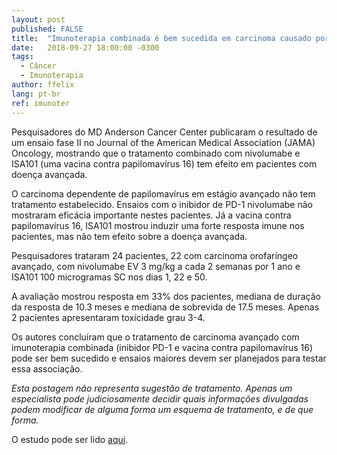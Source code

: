 ```yaml
---
layout: post
published: FALSE
title:  "Imunoterapia combinada é bem sucedida em carcinoma causado por papilomavírus 16"
date:   2018-09-27 18:00:00 -0300
tags:
  - Câncer
  - Imunoterapia 
author: ffelix
lang: pt-br
ref: imunoter
---
```

Pesquisadores do MD Anderson Cancer Center publicaram o resultado de um ensaio fase II no Journal of the American Medical Association (JAMA) Oncology, mostrando que o tratamento combinado com nivolumabe e ISA101 (uma vacina contra papilomavírus 16) tem efeito em pacientes com doença avançada. 
<!--more-->

O carcinoma dependente de papilomavírus em estágio avançado não tem tratamento estabelecido. Ensaios com o inibidor de PD-1 nivolumabe não mostraram eficácia importante nestes pacientes. Já a vacina contra papilomavírus 16, ISA101 mostrou induzir uma forte resposta imune nos pacientes, mas não tem efeito sobre a doença avançada.

Pesquisadores trataram 24 pacientes, 22 com carcinoma orofaríngeo avançado, com nivolumabe EV 3 mg/kg a cada 2 semanas por 1 ano e ISA101 100 microgramas SC nos dias 1, 22 e 50.

A avaliação mostrou resposta em 33% dos pacientes, mediana de duração da resposta de 10.3 meses e mediana de sobrevida de 17.5 meses. Apenas 2 pacientes apresentaram toxicidade grau 3-4. 

Os autores concluíram que o tratamento de carcinoma avançado com imunoterapia combinada (inibidor PD-1 e  vacina contra papilomavírus 16) pode ser bem sucedido e ensaios maiores devem ser planejados para testar essa associação.

_Esta postagem não representa sugestão de tratamento. Apenas um especialista pode judiciosamente decidir quais informações divulgadas podem modificar de alguma forma um esquema de tratamento, e de que forma._ 

O estudo pode ser lido [aqui](https://bit.ly/fhcflxXt).

